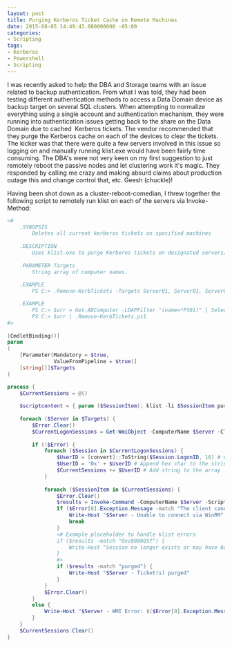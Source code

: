 ```yaml
---
layout: post
title: Purging Kerberos Ticket Cache on Remote Machines
date: 2015-08-05 14:49:43.000000000 -05:00
categories:
- Scripting
tags:
- Kerberos
- Powershell
- Scripting
---
```


I was recently asked to help the DBA and Storage teams with an issue related to backup authentication. From what I was told, they had been testing different authentication methods to access a Data Domain device as backup target on several SQL clusters. When attempting to normalize everything using a single account and authentication mechanism, they were running into authentication issues getting back to the share on the Data Domain due to cached  Kerberos tickets. The vendor recommended that they purge the Kerberos cache on each of the devices to clear the tickets. The kicker was that there were quite a few servers involved in this issue so logging on and manually running klist.exe would have been fairly time consuming. The DBA's were not very keen on my first suggestion to just remotely reboot the passive nodes and let clustering work it's magic. They responded by calling me crazy and making absurd claims about production outage this and change control that, etc. Geesh (chuckle)!

Having been shot down as a cluster-reboot-comedian, I threw together the following script to remotely run klist on each of the servers via Invoke-Method:

```powershell
<#
	.SYNOPSIS
		Deletes all current kerberos tickets on specified machines
	
	.DESCRIPTION
		Uses klist.exe to purge Kerberos tickets on designated servers/workstations.
	
	.PARAMETER Targets
		String array of computer names.
	
	.EXAMPLE
		PS C:> .Remove-KerbTickets -Targets Server01, Server01, Server03

	.EXAMPLE
		PS C:> $arr = Get-ADComputer -LDAPFilter "(name=*FS01)" | Select-Object -ExpandProperty name
	 	PS C:> $arr | .Remove-KerbTickets.ps1
#>
	
[CmdletBinding()]
param
(
	[Parameter(Mandatory = $true,
			   ValueFromPipeline = $true)]
	[string[]]$Targets
)

process {
	$CurrentSessions = @()
	
	$scriptcontent = { param ($SessionItem); klist -li $SessionItem purge}
	
	foreach ($Server in $Targets) {
		$Error.Clear()
		$CurrentLogonSessions = Get-WmiObject -ComputerName $Server -Class Win32_LogonSession -ErrorAction SilentlyContinue
		
		if (!$Error) {
			foreach ($Session in $CurrentLogonSessions) {
				$UserID = [convert]::ToString($Session.LogonID, 16) # Convert the LogonID value from decimal to hex
				$UserID = '0x' + $UserID # Append hex char to the string
				$CurrentSessions += $UserID # Add string to the array
			}
			
			foreach ($SessionItem in $CurrentSessions) {
				$Error.Clear()
				$results = Invoke-Command -ComputerName $Server -ScriptBlock $scriptcontent -ArgumentList $SessionItem -ErrorAction SilentlyContinue
				If ($Error[0].Exception.Message -match "The client cannot connect") {
					Write-Host "$Server - Unable to connect via WinRM"
					break
				}
				<# Example placeholder to handle klist errors				
				if ($results -match "0xc000005f") {
					Write-Host "Session no longer exists or may have been terminated."	
				}
				#>
				if ($results -match "purged") {
					Write-Host "$Server - Ticket(s) purged"
				}
			}
			$Error.Clear()
		}
		else {
			Write-Host "$Server - WMI Error: $($Error[0].Exception.Message)"
		}
	}
	$CurrentSessions.Clear()
}
```
